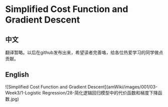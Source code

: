# Simplified Cost Function and Gradient Descent
## 中文
翻译暂略。以后在github发布出来，希望读者完善咯，给各位热爱学习的同学做点贡献。
## English
![Simplified Cost Function and Gradient Descent](amWiki/images/001/03-Week3/1-Logistic Regression/28-简化逻辑回归模型中的代价函数和梯度下降函数.jpg)
